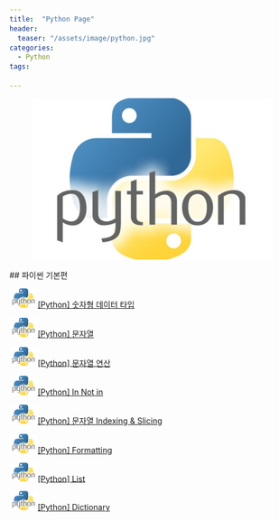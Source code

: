 ```yaml
---
title:  "Python Page"
header:
  teaser: "/assets/image/python.jpg"
categories: 
  - Python
tags:

---
```

<figure>
	<img src="/assets/image/python.jpg" alt="python" style="width:500px" >
</figure>
## 파이썬 기본편

<img src="/assets/image/python.jpg" alt="python" style="width:50px">[[Python] 숫자형 데이터 타입](/python/Numeric-Data-Type/) 

<img src="/assets/image/python.jpg" alt="python" style="width:50px">[[Python] 문자열](/python/Text-sequence/) 

<img src="/assets/image/python.jpg" alt="python" style="width:50px">[[Python] 문자열 연산](/python/Text-operation/) 

<img src="/assets/image/python.jpg" alt="python" style="width:50px">[[Python] In Not in](/python/In-Not/) 

<img src="/assets/image/python.jpg" alt="python" style="width:50px">[[Python] 문자열 Indexing & Slicing](/python/Idexing-Slicing/) 

<img src="/assets/image/python.jpg" alt="python" style="width:50px">[[Python] Formatting](/python/Formatting/) 

<img src="/assets/image/python.jpg" alt="python" style="width:50px">[[Python] List](/python/List/)

<img src="/assets/image/python.jpg" alt="python" style="width:50px">[[Python] Dictionary](/python/Dictionary/)



